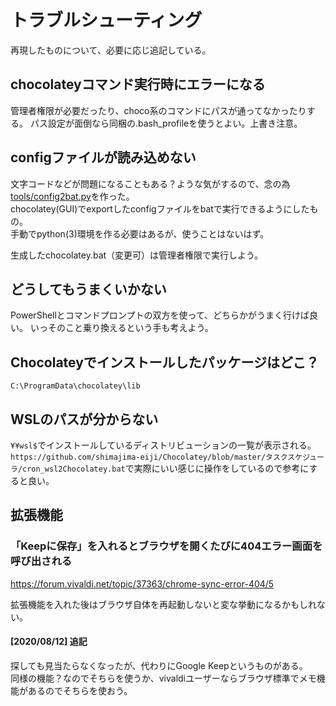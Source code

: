 # トラブルシューティング
再現したものについて、必要に応じ追記している。

## chocolateyコマンド実行時にエラーになる
管理者権限が必要だったり、choco系のコマンドにパスが通ってなかったりする。
パス設定が面倒なら同梱の.bash_profileを使うとよい。上書き注意。

## configファイルが読み込めない
文字コードなどが問題になることもある？ような気がするので、念の為[tools/config2bat.py](https://github.com/shimajima-eiji/Chocolatey/blob/master/tool/config2bat.py)を作った。  
chocolatey(GUI)でexportしたconfigファイルをbatで実行できるようにしたもの。  
手動でpython(3)環境を作る必要はあるが、使うことはないはず。

生成したchocolatey.bat（変更可）は管理者権限で実行しよう。

## どうしてもうまくいかない
PowerShellとコマンドプロンプトの双方を使って、どちらかがうまく行けば良い。
いっそのこと乗り換えるという手も考えよう。

## Chocolateyでインストールしたパッケージはどこ？
`C:\ProgramData\chocolatey\lib`

## WSLのパスが分からない
`¥¥wsl$`でインストールしているディストリビューションの一覧が表示される。
`https://github.com/shimajima-eiji/Chocolatey/blob/master/タスクスケジューラ/cron_wsl2Chocolatey.bat`で実際にいい感じに操作をしているので参考にすると良い。

## 拡張機能
### 「Keepに保存」を入れるとブラウザを開くたびに404エラー画面を呼び出される
https://forum.vivaldi.net/topic/37363/chrome-sync-error-404/5

拡張機能を入れた後はブラウザ自体を再起動しないと変な挙動になるかもしれない。

#### [2020/08/12] 追記
探しても見当たらなくなったが、代わりにGoogle Keepというものがある。
<br>同様の機能？なのでそちらを使うか、vivaldiユーザーならブラウザ標準でメモ機能があるのでそちらを使おう。
